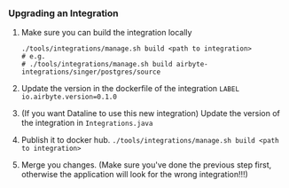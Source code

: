 ### Upgrading an Integration
1. Make sure you can build the integration locally

    ```
    ./tools/integrations/manage.sh build <path to integration>
    # e.g.
    # ./tools/integrations/manage.sh build airbyte-integrations/singer/postgres/source
    ```
1. Update the version in the dockerfile of the integration `LABEL io.airbyte.version=0.1.0`
1. (If you want Dataline to use this new integration) Update the version of the integration in `Integrations.java`
1. Publish it to docker hub. `./tools/integrations/manage.sh build <path to integration>`
1. Merge you changes. (Make sure you've done the previous step first, otherwise the application will look for the wrong integration!!!)
